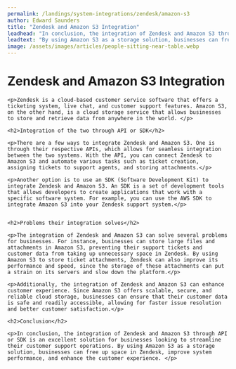 ```yaml
---
permalink: /landings/system-integrations/zendesk/amazon-s3
author: Edward Saunders
title: "Zendesk and Amazon S3 Integration"
leadhead: "In conclusion, the integration of Zendesk and Amazon S3 through API or SDK is an excellent solution for businesses looking to streamline their customer support operations"
leadtext: "By using Amazon S3 as a storage solution, businesses can free up space in Zendesk, improve system performance, and enhance the customer experience."
image: /assets/images/articles/people-sitting-near-table.webp
---
```

<div class="arttext">	<h1>Zendesk and Amazon S3 Integration</h1>
	
	<p>Zendesk is a cloud-based customer service software that offers a ticketing system, live chat, and customer support features. Amazon S3, on the other hand, is a cloud storage service that allows businesses to store and retrieve data from anywhere in the world. </p>

	<h2>Integration of the two through API or SDK</h2>

	<p>There are a few ways to integrate Zendesk and Amazon S3. One is through their respective APIs, which allows for seamless integration between the two systems. With the API, you can connect Zendesk to Amazon S3 and automate various tasks such as ticket creation, assigning tickets to support agents, and storing attachments.</p>
	
	<p>Another option is to use an SDK (Software Development Kit) to integrate Zendesk and Amazon S3. An SDK is a set of development tools that allows developers to create applications that work with a specific software system. For example, you can use the AWS SDK to integrate Amazon S3 into your Zendesk support system.</p>


	<h2>Problems their integration solves</h2>

	<p>The integration of Zendesk and Amazon S3 can solve several problems for businesses. For instance, businesses can store large files and attachments in Amazon S3, preventing their support tickets and customer data from taking up unnecessary space in Zendesk. By using Amazon S3 to store ticket attachments, Zendesk can also improve its performance and speed, since the storage of these attachments can put a strain on its servers and slow down the platform.</p>

	<p>Additionally, the integration of Zendesk and Amazon S3 can enhance customer experience. Since Amazon S3 offers scalable, secure, and reliable cloud storage, businesses can ensure that their customer data is safe and readily accessible, allowing for faster issue resolution and better customer satisfaction.</p>

	<h2>Conclusion</h2>

	<p>In conclusion, the integration of Zendesk and Amazon S3 through API or SDK is an excellent solution for businesses looking to streamline their customer support operations. By using Amazon S3 as a storage solution, businesses can free up space in Zendesk, improve system performance, and enhance the customer experience. </p>
</div>